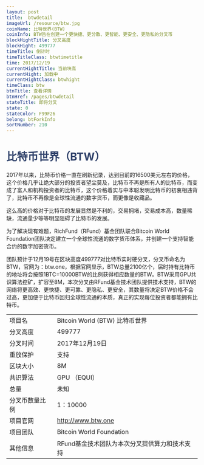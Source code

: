 ```yaml
---
layout: post
title:  btwdetail
imageUrl: /resource/btw.jpg
coinName: 比特世界(BTW)
coinInfo: BTW旨在创建一个更快捷、更分散、更智能、更安全、更隐私的分叉币
blockHightTitle: 分叉高度
blockHight: 499777
timeTitle: 倒计时
timeTitleClass: btwtimetitle
time: 2017/12/19
currentHightTitle: 当前块高
currentHight: 加载中
currentHightClass: btwhight
timeClass: btw
btnTitle: 查看详情
btnHref: /pages/btwdetail
stateTitle: 即将分叉
state: 0
stateColor: F99F26
belong: btForkInfo
sortNumber: 210
---
```

<h1 style="color: #2F416A">比特币世界（BTW）</h1>
<p>2017年以来，比特币价格一直在刷新纪录，达到目前的16500美元左右的价格，这个价格几乎让绝大部分的投资者望尘莫及，比特币不再是所有人的比特币，而变成了富人和机构投资者的比特币，这个价格着实与中本聪发明比特币的初衷相违背了，比特币不再像是全球性流通的数字货币，而更像是收藏品。
</p>
<p>这么高的价格对于比特币的发展显然是不利的，交易拥堵，交易成本高，数量稀缺，流通量少等等明显阻碍了比特币的发展。
</p>
<p>为了解决现有难题，RichFund（RFund）基金团队联合Bitcoin World Foundation团队决定建立一个全球性流通的数字货币体系，并创建一个支持智能合约的数字加密货币。
</p>
<p>团队预计于12月19号在区块高度499777对比特币实时硬分叉，分叉币命名为BTW，官网为：btw.one，根据官网显示，BTW总量2100亿个，届时持有比特币的地址将会按照1BTC=10000BTW的比例获得相应数量的BTW。BTW采用GPU共识算法挖矿，扩容至8M，本次分叉由RFund基金技术团队提供技术支持，BTW的网络将更高效、更快捷、更可靠、更隐私、更安全，其数量将决定BTW价格不会过高，更加便于比特币回归全球性流通的本质，真正的实现每位投资者都能拥有比特币。
</p>
<table class="center">
  <tbody>
    <tr>
        <td class="tablehalf">项目名</td>
        <td class="tablehalf">Bitcoin World (BTW) 比特币世界</td>
    </tr>
    <tr>
        <td>分叉高度</td>
        <td>499777</td>
    </tr>
    <tr>
        <td>分叉时间</td>
        <td>2017年12月19日</td>
    </tr>
    <tr>
        <td>重放保护</td>
        <td>支持</td>
    </tr>
    <tr>
        <td>区块大小</td>
        <td>8M</td>
    </tr>
    <tr>
        <td>共识算法</td>
        <td>GPU （EQUI）</td>
    </tr>
    <tr>
        <td>总量</td>
        <td>未知</td>
    </tr>
    <tr>
        <td>分叉币数量比例</td>
        <td>1：10000</td>
    </tr>
    <tr>
        <td>项目官网</td>
        <td><a href="http://www.btw.one" target="_blank">http://www.btw.one</a></td>
    </tr>
    <tr>
        <td>项目团队</td>
        <td>Bitcoin World Foundation</td>
    </tr>
    <tr>
        <td>其他信息</td>
        <td>RFund基金技术团队为本次分叉提供算力和技术支持</td>
    </tr>
  </tbody>
</table>